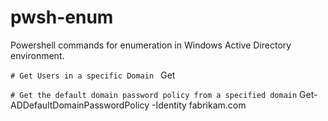 # pwsh-enum
Powershell commands for enumeration in Windows Active Directory environment. 

```# Get Users in a specific Domain ```
Get 


```# Get the default domain password policy from a specified domain```
Get-ADDefaultDomainPasswordPolicy -Identity fabrikam.com
